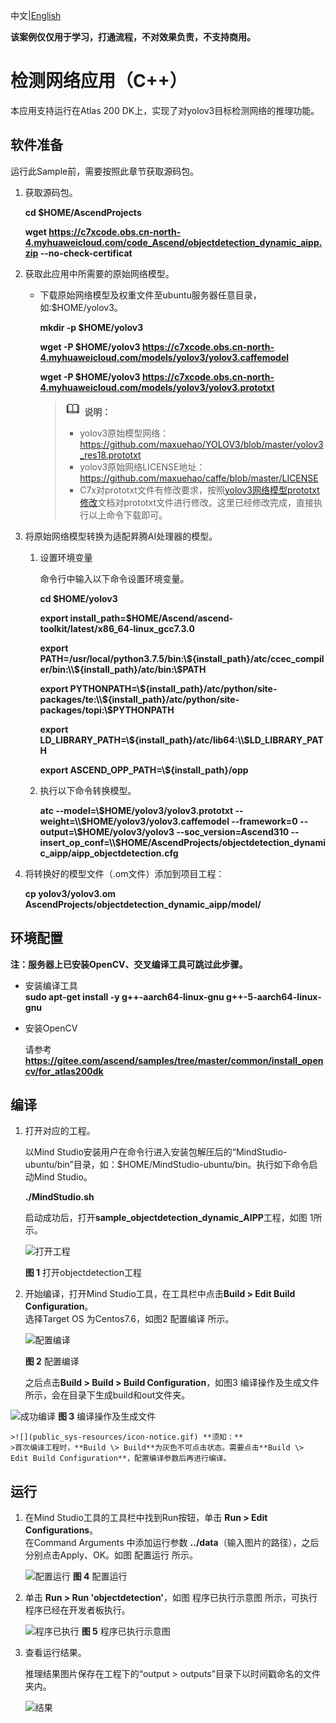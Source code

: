 中文|[English](README_EN.md)

**该案例仅仅用于学习，打通流程，不对效果负责，不支持商用。**

#  检测网络应用（C++）<a name="ZH-CN_TOPIC_0219122211"></a>
本应用支持运行在Atlas 200 DK上，实现了对yolov3目标检测网络的推理功能。 

## 软件准备<a name="zh-cn_topic_0219108795_section181111827718"></a>

运行此Sample前，需要按照此章节获取源码包。

1.  <a name="zh-cn_topic_0228757084_section8534138124114"></a>获取源码包。

    **cd $HOME/AscendProjects**  

    **wget https://c7xcode.obs.cn-north-4.myhuaweicloud.com/code_Ascend/objectdetection_dynamic_aipp.zip --no-check-certificat**
            
    
2.  <a name="zh-cn_topic_0219108795_li2074865610364"></a>获取此应用中所需要的原始网络模型。    
 
     -  下载原始网络模型及权重文件至ubuntu服务器任意目录，如:$HOME/yolov3。

        **mkdir -p $HOME/yolov3**

        **wget -P $HOME/yolov3 https://c7xcode.obs.cn-north-4.myhuaweicloud.com/models/yolov3/yolov3.caffemodel** 
 
        **wget -P $HOME/yolov3 https://c7xcode.obs.cn-north-4.myhuaweicloud.com/models/yolov3/yolov3.prototxt**
           
        >![](public_sys-resources/icon-note.gif) **说明：**   
        >- yolov3原始模型网络： https://github.com/maxuehao/YOLOV3/blob/master/yolov3_res18.prototxt 
        >- yolov3原始网络LICENSE地址： https://github.com/maxuehao/caffe/blob/master/LICENSE
        >- C7x对prototxt文件有修改要求，按照[yolov3网络模型prototxt修改](https://support.huaweicloud.com/usermanual-mindstudioc73/atlasmindstudio_02_0112.html)文档对prototxt文件进行修改。这里已经修改完成，直接执行以上命令下载即可。

3.  将原始网络模型转换为适配昇腾AI处理器的模型。  

    1.  设置环境变量
        
        命令行中输入以下命令设置环境变量。

        **cd \$HOME/yolov3**
        
        **export install_path=\$HOME/Ascend/ascend-toolkit/latest/x86_64-linux_gcc7.3.0**  

        **export PATH=/usr/local/python3.7.5/bin:\\${install_path}/atc/ccec_compiler/bin:\\${install_path}/atc/bin:\\$PATH**  

        **export PYTHONPATH=\\${install_path}/atc/python/site-packages/te:\\${install_path}/atc/python/site-packages/topi:\\$PYTHONPATH**  

        **export LD_LIBRARY_PATH=\\${install_path}/atc/lib64:\\$LD_LIBRARY_PATH**  

        **export ASCEND_OPP_PATH=\\${install_path}/opp**  

    2.  执行以下命令转换模型。

        **atc --model=\\$HOME/yolov3/yolov3.prototxt --weight=\\$HOME/yolov3/yolov3.caffemodel --framework=0 --output=\\$HOME/yolov3/yolov3 --soc_version=Ascend310 --insert_op_conf=\\$HOME/AscendProjects/objectdetection_dynamic_aipp/aipp_objectdetection.cfg**

    
5.  将转换好的模型文件（.om文件）添加到项目工程：

    **cp yolov3/yolov3.om AscendProjects/objectdetection_dynamic_aipp/model/**

## 环境配置   

**注：服务器上已安装OpenCV、交叉编译工具可跳过此步骤。**  
    
- 安装编译工具  
  **sudo apt-get install -y g++\-aarch64-linux-gnu g++\-5-aarch64-linux-gnu** 

- 安装OpenCV 
      
    请参考 **https://gitee.com/ascend/samples/tree/master/common/install_opencv/for_atlas200dk**    

## 编译<a name="zh-cn_topic_0219108795_section3723145213347"></a>
1.  打开对应的工程。

    以Mind Studio安装用户在命令行进入安装包解压后的“MindStudio-ubuntu/bin”目录，如：$HOME/MindStudio-ubuntu/bin。执行如下命令启动Mind Studio。

    **./MindStudio.sh**

    启动成功后，打开**sample_objectdetection_dynamic_AIPP**工程，如图 1所示。

    ![打开工程](https://images.gitee.com/uploads/images/2020/0924/164857_c5896a64_7985487.png "屏幕截图.png")

    **图 1**  打开objectdetection工程<a name="zh-cn_topic_0228461902_zh-cn_topic_0203223265_fig11106241192810"></a>  

2.  开始编译，打开Mind Studio工具，在工具栏中点击**Build \> Edit Build Configuration**。  
    选择Target OS 为Centos7.6，如图2 配置编译 所示。

    ![配置编译](https://images.gitee.com/uploads/images/2020/0923/104800_bd70575c_8083019.png "build成功.png")

    **图 2**  配置编译<a name="zh-cn_topic_0203223265_fig17414647130"></a>  
    
    之后点击**Build \> Build \> Build Configuration**，如图3 编译操作及生成文件 所示，会在目录下生成build和out文件夹。   

   ![成功编译](https://images.gitee.com/uploads/images/2020/0924/165058_13e12343_7985487.png "屏幕截图.png")
    **图 3**  编译操作及生成文件<a name="zh-cn_topic_0203223265_fig1741464713019"></a>  

    >![](public_sys-resources/icon-notice.gif) **须知：**   
    >首次编译工程时，**Build \> Build**为灰色不可点击状态。需要点击**Build \> Edit Build Configuration**，配置编译参数后再进行编译。  
## 运行<a name="zh-cn_topic_0219108795_section1620073406"></a>
1.  在Mind Studio工具的工具栏中找到Run按钮，单击  **Run \> Edit Configurations**。  
    在Command Arguments 中添加运行参数 **../data**（输入图片的路径），之后分别点击Apply、OK。如图 配置运行 所示。
   
    ![配置运行](https://images.gitee.com/uploads/images/2020/0924/165130_b41c0475_7985487.png "屏幕截图.png")
    **图 4**  配置运行<a name="zh-cn_topic_0203223265_fig93931954162720"></a>   
 
2.  单击  **Run \> Run 'objectdetection'**，如图 程序已执行示意图 所示，可执行程序已经在开发者板执行。  

    ![程序已执行](https://images.gitee.com/uploads/images/2020/0924/165329_eb405e6d_7985487.png "屏幕截图.png")
    **图 5**  程序已执行示意图<a name="zh-cn_topic_0203223265_fig93931954162719"></a>  

3.  查看运行结果。

    推理结果图片保存在工程下的“output \> outputs”目录下以时间戳命名的文件夹内。  

    ![结果](https://images.gitee.com/uploads/images/2020/0923/105425_9df9344a_8083019.png "result.png")